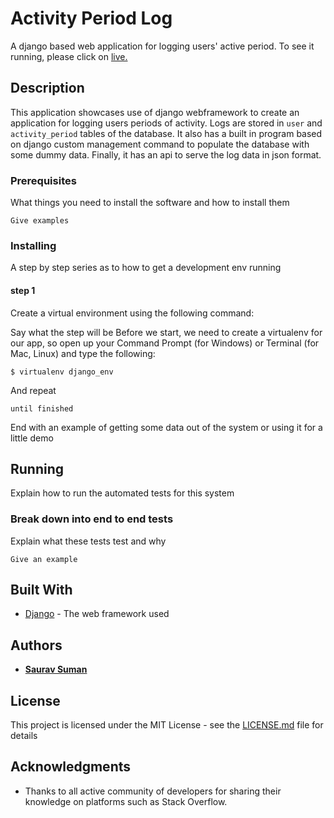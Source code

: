 # Activity Period Log

A django based web application for logging users' active period. To see it running, please click on [live.](https://www.google.com)   

## Description

This application showcases use of django webframework to create an application for logging users periods of activity. Logs are stored in `user` and `activity_period` tables of the database. It also has a built in program based on django custom management command to populate the database with some dummy data. Finally, it has an api to serve the log data in json format.

### Prerequisites

What things you need to install the software and how to install them

```
Give examples
```

### Installing

A step by step series as to how to get a development env running

#### step 1

Create a virtual environment using the following command:

Say what the step will be
Before we start, we need to create a virtualenv for our app, so open up your Command Prompt (for Windows) or Terminal (for Mac, Linux) and type the following:
```
$ virtualenv django_env
```

And repeat

```
until finished
```

End with an example of getting some data out of the system or using it for a little demo

## Running 

Explain how to run the automated tests for this system

### Break down into end to end tests

Explain what these tests test and why

```
Give an example
```

## Built With

* [Django](https://docs.djangoproject.com/en/3.0/) - The web framework used

## Authors

* **[Saurav Suman](https://www.linkedin.com/in/saurav-suman-980120/)**

## License

This project is licensed under the MIT License - see the [LICENSE.md](LICENSE.md) file for details

## Acknowledgments

* Thanks to all active community of developers for sharing their knowledge on platforms such as Stack Overflow.

